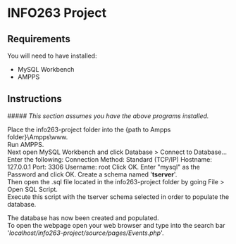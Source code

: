 # INFO263 Project

## Requirements
You will need to have installed:
 - MySQL Workbench
 - AMPPS
 
 ## Instructions
 #####<i> This section assumes you have the above programs installed.</i>
 
 Place the info263-project folder into the {path to Ampps folder}\Ampps\www.  
 Run AMPPS.  
 Next open MySQL Workbench and click Database > Connect to Database...
 Enter the following:
 Connection Method: Standard (TCP/IP)
 Hostname: 127.0.0.1
 Port: 3306
 Username: root
 Click OK.
 Enter "mysql" as the Password and click OK.
 Create a schema named '<b>tserver</b>'.  
 Then open the .sql file located in the info263-project folder by going File > Open SQL Script.  
 Execute this script with the tserver schema selected in order to populate the database.
 
 The database has now been created and populated.   
 To open the webpage open your web browser and 
 type into the search bar '<i>localhost/info263-project/source/pages/Events.php</i>'.